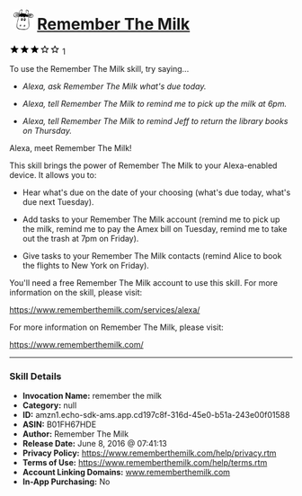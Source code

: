 # &nbsp;<img src="skill_icon" alt="Remember The Milk icon" width="36"> [Remember The Milk](http://alexa.amazon.com/#skills/amzn1.echo-sdk-ams.app.cd197c8f-316d-45e0-b51a-243e00f01588)
![3 stars](../../images/ic_star_black_18dp_1x.png)![3 stars](../../images/ic_star_black_18dp_1x.png)![3 stars](../../images/ic_star_black_18dp_1x.png)![3 stars](../../images/ic_star_border_black_18dp_1x.png)![3 stars](../../images/ic_star_border_black_18dp_1x.png) 1

To use the Remember The Milk skill, try saying...

* *Alexa, ask Remember The Milk what's due today.*

* *Alexa, tell Remember The Milk to remind me to pick up the milk at 6pm.*

* *Alexa, tell Remember The Milk to remind Jeff to return the library books on Thursday.*

Alexa, meet Remember The Milk!

This skill brings the power of Remember The Milk to your Alexa-enabled device. It allows you to:

* Hear what's due on the date of your choosing (what's due today, what's due next Tuesday).

* Add tasks to your Remember The Milk account (remind me to pick up the milk, remind me to pay the Amex bill on Tuesday, remind me to take out the trash at 7pm on Friday).

* Give tasks to your Remember The Milk contacts (remind Alice to book the flights to New York on Friday).

You'll need a free Remember The Milk account to use this skill. For more information on the skill, please visit:

https://www.rememberthemilk.com/services/alexa/

For more information on Remember The Milk, please visit:

https://www.rememberthemilk.com/

***

### Skill Details

* **Invocation Name:** remember the milk
* **Category:** null
* **ID:** amzn1.echo-sdk-ams.app.cd197c8f-316d-45e0-b51a-243e00f01588
* **ASIN:** B01FH67HDE
* **Author:** Remember The Milk
* **Release Date:** June 8, 2016 @ 07:41:13
* **Privacy Policy:** https://www.rememberthemilk.com/help/privacy.rtm
* **Terms of Use:** https://www.rememberthemilk.com/help/terms.rtm
* **Account Linking Domains:** www.rememberthemilk.com
* **In-App Purchasing:** No
